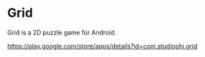# Grid
Grid is a 2D puzzle game for Android.

https://play.google.com/store/apps/details?id=com.studiophi.grid
